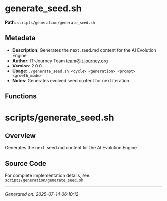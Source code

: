 # generate_seed.sh

**Path**: `scripts/generation/generate_seed.sh`

## Metadata

- **Description**: Generates the next .seed.md content for the AI Evolution Engine
- **Author**: IT-Journey Team <team@it-journey.org>
- **Version**: 2.0.0
- **Usage**: `./generate_seed.sh <cycle> <generation> <prompt> <growth_mode>`
- **Notes**: Generates evolved seed content for next iteration

## Functions

# scripts/generate_seed.sh

## Overview

Generates the next .seed.md content for the AI Evolution Engine


## Source Code

For complete implementation details, see: [`scripts/generation/generate_seed.sh`](../../scripts/generation/generate_seed.sh)

---
*Generated on: 2025-07-14 06:10:12*
